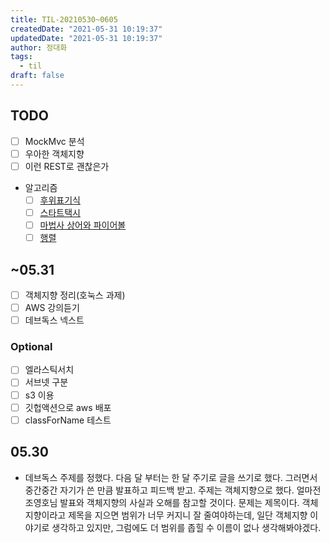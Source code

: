 ```yaml
---
title: TIL-20210530~0605
createdDate: "2021-05-31 10:19:37"
updatedDate: "2021-05-31 10:19:37"
author: 정대화
tags:
  - til
draft: false
---
```


## TODO

- [ ] MockMvc 분석
- [ ] 우아한 객체지향
- [ ] 이런 REST로 괜찮은가
- 알고리즘
  - [ ] [후위표기식](https://www.acmicpc.net/problem/1918)
  - [ ] [스타트택시](https://www.acmicpc.net/problem/19238)
  - [ ] [마법사 상어와 파이어볼](https://www.acmicpc.net/problem/20056)
  - [ ] [행렬](https://www.acmicpc.net/problem/1080)

## ~05.31

- [ ] 객체지향 정리(호눅스 과제)
- [ ] AWS 강의듣기
- [ ] 데브독스 넥스트

### Optional

- [ ] 엘라스틱서치
- [ ] 서브넷 구분
- [ ] s3 이용
- [ ] 깃헙액션으로 aws 배포
- [ ] classForName 테스트

## 05.30

- 데브독스 주제를 정했다. 다음 달 부터는 한 달 주기로 글을 쓰기로 했다. 그러면서 중간중간 자기가 쓴 만큼 발표하고 피드백 받고. 주제는 객체지향으로 했다. 얼마전 조영호님 발표와 객체지향의 사실과 오해를 참고할 것이다. 문제는 제목이다. 객체지향이라고 제목을 지으면 범위가 너무 커지니 잘 줄여야하는데, 일단 객체지향 이야기로 생각하고 있지만, 그럼에도 더 범위를 좁힐 수 이름이 없나 생각해봐야겠다.
